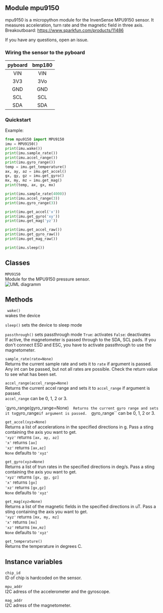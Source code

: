 Module mpu9150
-----------------
mpu9150 is a micropython module for the InvenSense MPU9150 sensor.
It measures acceleration, turn rate and the magnetic field in three axis.  
Breakoutboard: https://www.sparkfun.com/products/11486  

If you have any questions, open an issue.

### Wiring the sensor to the pyboard

| pyboard| bmp180 |
|:------:|:------:|
| VIN    | VIN    |
| 3V3    | 3Vo    |
| GND    | GND    |
| SCL    | SCL    |
| SDA    | SDA    |

### Quickstart

Example:
```python
from mpu9150 import MPU9150
imu = MPU9150()
print(imu.wake())
print(imu.sample_rate())
print(imu.accel_range())
print(imu.gyro_range())
temp = imu.get_temperature()
ax, ay, az = imu.get_accel()
gx, gy, gz = imu.get_gyro()
mx, my, mz = imu.get_mag()
print(temp, ax, gx, mx)

print(imu.sample_rate(4000))
print(imu.accel_range(3))
print(imu.gyro_range(3))

print(imu.get_accel('x'))
print(imu.get_gyro('xy'))
print(imu.get_mag('yz'))

print(imu.get_accel_raw())
print(imu.get_gyro_raw())
print(imu.get_mag_raw())

print(imu.sleep())
```

Classes
-------
``MPU9150``  
Module for the MPU9150 pressure sensor.  
![UML diagramm](https://raw.githubusercontent.com/turbinenreiter/micropython-mpu9150/master/classes_MPU9150.png "UML diagramm")


Methods
--------------


`` wake()``  
wakes the device  

``sleep()``
sets the device to sleep mode  

``passthrough()``
sets passthrough mode 
``True``: activates
``False``: deactivates  
If active, the magnetometer is passed through to the SDA, SCL pads. If you don't
connect ESD and ESC, you have to activate passthrough to use the magnetometer.

``sample_rate(rate=None)``  
Returns the current sample rate and sets it to ``rate`` if argument is passed.
Any int can be passed, but not all rates are possible. Check the return value to see
what has been set.

``accel_range(accel_range=None)``  
Returns the current accel range and sets it to ``accel_range`` if argument is passed.  
``accel_range`` can be 0, 1, 2 or 3.

`gyro_range(gyro_range=None)``  
Returns the current gyro range and sets it to ``gyro_range`` if argument is passed.  
``gyro_range`` can be 0, 1, 2 or 3.

``get_accel(xyz=None)``  
Returns a list of accelerations in the specified directions in g. Pass a sting containing
the axis you want to get.  
``'xyz'`` returns ``[ax, ay, az]``  
``'x'``   returns ``[ax]``  
``'xz'``  returns ``[ax,az]``  
``None``  defaults to ``'xyz'``  

``get_gyro(xyz=None)``  
Returns a list of trun rates in the specified directions in deg/s. Pass a sting containing
the axis you want to get.  
``'xyz'`` returns ``[gx, gy, gz]``  
``'x'``   returns ``[gx]``  
``'xz'``  returns ``[gx,gz]``  
``None``  defaults to ``'xyz'``  

``get_mag(xyz=None)``  
Returns a list of the magnetic fields in the specified directions in uT. Pass a sting containing
the axis you want to get.  
``'xyz'`` returns ``[mx, my, mz]``  
``'x'``   returns ``[mx]``  
``'xz'``  returns ``[mx,mz]``  
``None``  defaults to ``'xyz'``  

``get_temperature()``  
Returns the temperature in degrees C.


Instance variables
------------------
``chip_id``  
ID of chip is hardcoded on the sensor.

``mpu_addr``  
I2C adress of the accelerometer and the gyroscope.

``mag_addr``  
I2C adress of the magnetometer.
